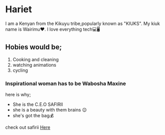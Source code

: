 # Hariet
I am a Kenyan from the Kikuyu tribe,popularly known as "KIUKS".
My kiuk name is Wairimu❤.
I love everything tech💻🖥
## Hobies would be;
1. Cooking and cleaning
1. watching animations
1. cycling
### Inspirational woman has to be Wabosha Maxine
here is why;
- She is the C.E.O SAFIRII
- she is a beauty with them brains 😉
- she's got the bag💰

check out safirii [Here](https://safirii.com/)


